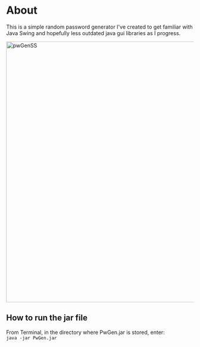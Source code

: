 # About
This is a simple random password generator I've created to get familiar with Java Swing and hopefully less outdated java gui libraries as I progress. 

<img width="701" alt="pwGenSS" src="https://user-images.githubusercontent.com/16982565/92291337-ce077600-eedd-11ea-8ce3-ff44a86f811a.png">


## How to run the jar file
From Terminal, in the directory where PwGen.jar is stored, enter: <br>
`java -jar PwGen.jar`
